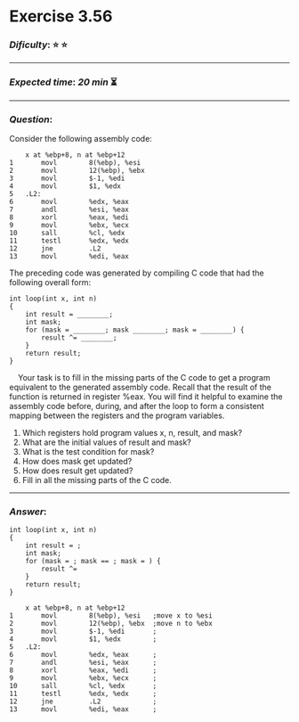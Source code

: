 Exercise 3.56
==============

### ***Dificulty***: :star: :star:

---

### ***Expected time***: ***20 min*** :hourglass_flowing_sand:

---

### ***Question***:
Consider the following assembly code:

```
    x at %ebp+8, n at %ebp+12
1       movl        8(%ebp), %esi
2       movl        12(%ebp), %ebx
3       movl        $-1, %edi
4       movl        $1, %edx
5   .L2:
6       movl        %edx, %eax
7       andl        %esi, %eax
8       xorl        %eax, %edi
9       movl        %ebx, %ecx
10      sall        %cl, %edx
11      testl       %edx, %edx
12      jne         .L2
13      movl        %edi, %eax   
```

The preceding code was generated by compiling C code that had the following overall form:

```
int loop(int x, int n)
{
    int result = ________;
    int mask;
    for (mask = ________; mask ________; mask = ________) {
        result ^= ________;
    }
    return result;
}
```

&nbsp;&nbsp;&nbsp;&nbsp;Your task is to fill in the missing parts of the C code to get a program equivalent to the generated assembly code. Recall that the result of the function is returned in register %eax. You will find it helpful to examine the assembly code before, during, and after the loop to form a consistent mapping between the registers and the program variables.  

1. Which registers hold program values x, n, result, and mask?
2. What are the initial values of result and mask?
3. What is the test condition for mask?
4. How does mask get updated?
5. How does result get updated?
6. Fill in all the missing parts of the C code.

---

### ***Answer***:

```
int loop(int x, int n)
{
    int result = ;
    int mask;
    for (mask = ; mask == ; mask = ) {
        result ^= 
    }
    return result;
}
```

```
    x at %ebp+8, n at %ebp+12
1       movl        8(%ebp), %esi   ;move x to %esi
2       movl        12(%ebp), %ebx  ;move n to %ebx
3       movl        $-1, %edi       ;
4       movl        $1, %edx        ;
5   .L2:
6       movl        %edx, %eax      ;
7       andl        %esi, %eax      ;
8       xorl        %eax, %edi      ;
9       movl        %ebx, %ecx      ;
10      sall        %cl, %edx       ;
11      testl       %edx, %edx      ;
12      jne         .L2             ;
13      movl        %edi, %eax      ;
```
